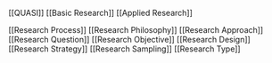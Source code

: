 [[QUASI]]
[[Basic Research]]
[[Applied Research]]


[[Research Process]]
[[Research Philosophy]]
[[Research Approach]]
[[Research Question]]
[[Research Objective]]
[[Research Design]]
[[Research Strategy]]
[[Research Sampling]]
[[Research Type]]

